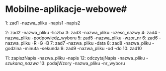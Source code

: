 # Mobilne-aplikacje-webowe#

1: zad1
  -nazwa_pliku
  -napis1
  -napis2
  
2: zad2
  -nazwa_pliku
  -liczba
3: zad3
  -nazwa_pliku
  -czesc_nazwy
4: zad4
  -nazwa_pliku
  -podpowiedz_wyboru
5: zad5
  -nazwa_pliku
  -wzor_nr
6: zad6
  -nazwa_pliku
  -R
  -G
  -B
7: zad7
  -nazwa_pliku
  -data
8: zad8
  -nazwa_pliku
  -godzina
  -minuta
  -sekunda
9: zad9
  -nazwa_pliku
  -od
  -do
10: zad10


11: zapiszNapis
  -nazwa_pliku
  -napis
12: odczytajNapis
  -nazwa_pliku
  -*szukana_nazwa*
13: podajWzory
  -nazwa_pliku
  -nr_wyboru
  
